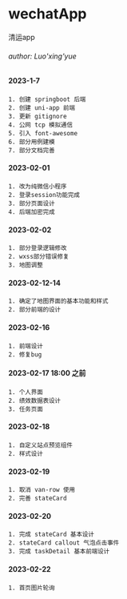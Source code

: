 # wechatApp
清运app

###### author: Luo'xing'yue
#### 2023-1-7
    1. 创建 springboot 后端
    2. 创建 uni-app 前端
    3. 更新 gitignore
    4. 公网 tcp 模拟通信
    5. 引入 font-awesome
    6. 部分用例建模
    7. 部分文档完善

#### 2023-02-01
    1. 改为纯微信小程序
    2. 登录session功能完成
    3. 部分页面设计
    4. 后端加密完成

#### 2023-02-02
    1. 部分登录逻辑修改
    2. wxss部分错误修复
    3. 地图调整

#### 2023-02-12-14
    1. 确定了地图界面的基本功能和样式
    2. 部分前端的设计

#### 2023-02-16
    1. 前端设计
    2. 修复bug

#### 2023-02-17 18:00 之前
    1. 个人界面
    2. 绩效数据表设计
    3. 任务页面

#### 2023-02-18
    1. 自定义站点预览组件
    2. 样式设计

#### 2023-02-19
    1. 取消 van-row 使用
    2. 完善 stateCard

#### 2023-02-20
    1. 完成 stateCard 基本设计
    2. stateCard callout 气泡点击事件
    3. 完成 taskDetail 基本前端设计
#### 2023-02-22
    1. 首页图片轮询
